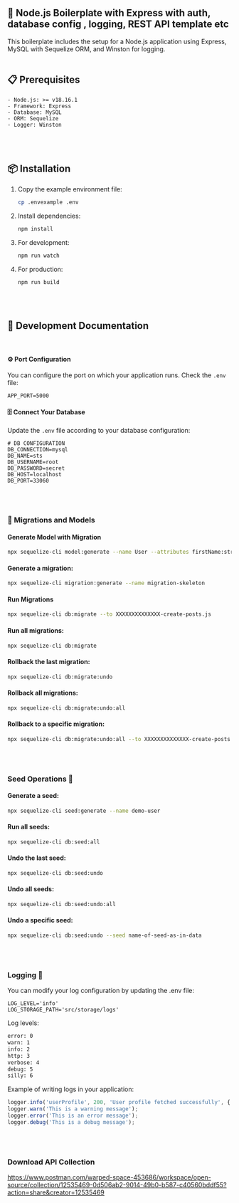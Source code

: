 ## 🚀 Node.js Boilerplate with Express with auth, database config , logging, REST API template etc

This boilerplate includes the setup for a Node.js application using Express, MySQL with Sequelize ORM, and Winston for logging.
</br></br>

## 📋 Prerequisites
	- Node.js: >= v18.16.1
	- Framework: Express
	- Database: MySQL
	- ORM: Sequelize
	- Logger: Winston


</br></br>

## 📦 Installation

1. Copy the example environment file:
    ```sh
    cp .envexample .env
    ```

2. Install dependencies:
    ```sh
    npm install
    ```

3. For development:
    ```sh
    npm run watch
    ```

4. For production:
    ```sh
    npm run build
    ```

</br></br>

## 📖 Development Documentation

</br>

#### ⚙️ Port Configuration

You can configure the port on which your application runs. Check the `.env` file:
```env
APP_PORT=5000
```


#### 🗄️ Connect Your Database
Update the `.env` file according to your database configuration:
```env
# DB CONFIGURATION
DB_CONNECTION=mysql
DB_NAME=sts
DB_USERNAME=root
DB_PASSWORD=secret
DB_HOST=localhost
DB_PORT=33060
```

</br></br>

### 🔄 Migrations and Models



#### Generate Model with Migration
```sh
npx sequelize-cli model:generate --name User --attributes firstName:string,lastName:string,email:string
```

#### Generate a migration:
```sh
npx sequelize-cli migration:generate --name migration-skeleton
```

#### Run Migrations
```sh
npx sequelize-cli db:migrate --to XXXXXXXXXXXXXX-create-posts.js
```
#### Run all migrations:
```sh
npx sequelize-cli db:migrate
```

#### Rollback the last migration:
```sh
npx sequelize-cli db:migrate:undo
```

#### Rollback all migrations:
```sh
npx sequelize-cli db:migrate:undo:all
```

#### Rollback to a specific migration:
```sh
npx sequelize-cli db:migrate:undo:all --to XXXXXXXXXXXXXX-create-posts.js
```



</br></br>

### Seed Operations 🌱

#### Generate a seed:
```sh
npx sequelize-cli seed:generate --name demo-user
```

#### Run all seeds:
```sh
npx sequelize-cli db:seed:all
```

#### Undo the last seed:
```sh
npx sequelize-cli db:seed:undo
```

#### Undo all seeds:
```sh
npx sequelize-cli db:seed:undo:all
```

#### Undo a specific seed:
```sh
npx sequelize-cli db:seed:undo --seed name-of-seed-as-in-data
```


</br></br>

### Logging 📜
You can modify your log configuration by updating the .env file:
```env
LOG_LEVEL='info'
LOG_STORAGE_PATH='src/storage/logs'
```

Log levels:
```sh
error: 0
warn: 1
info: 2
http: 3
verbose: 4
debug: 5
silly: 6
```

Example of writing logs in your application:
```js
logger.info('userProfile', 200, 'User profile fetched successfully', { user: req.user });
logger.warn('This is a warning message');
logger.error('This is an error message');
logger.debug('This is a debug message');
```

</br></br>

### Download API Collection
https://www.postman.com/warped-space-453686/workspace/open-source/collection/12535469-0d506ab2-9014-49b0-b587-c40560bddf55?action=share&creator=12535469

